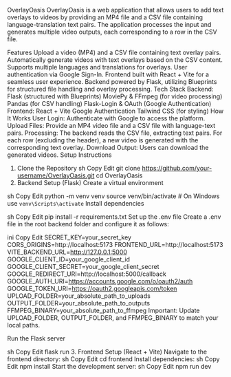 OverlayOasis
OverlayOasis is a web application that allows users to add text overlays to videos by providing an MP4 file and a CSV file containing language-translation text pairs. The application processes the input and generates multiple video outputs, each corresponding to a row in the CSV file.

Features
Upload a video (MP4) and a CSV file containing text overlay pairs.
Automatically generate videos with text overlays based on the CSV content.
Supports multiple languages and translations for overlays.
User authentication via Google Sign-In.
Frontend built with React + Vite for a seamless user experience.
Backend powered by Flask, utilizing Blueprints for structured file handling and overlay processing.
Tech Stack
Backend:
Flask (structured with Blueprints)
MoviePy & FFmpeg (for video processing)
Pandas (for CSV handling)
Flask-Login & OAuth (Google Authentication)
Frontend:
React + Vite
Google Authentication
Tailwind CSS (for styling)
How It Works
User Login: Authenticate with Google to access the platform.
Upload Files: Provide an MP4 video file and a CSV file with language-text pairs.
Processing:
The backend reads the CSV file, extracting text pairs.
For each row (excluding the header), a new video is generated with the corresponding text overlay.
Download Output: Users can download the generated videos.
Setup Instructions
1. Clone the Repository
sh
Copy
Edit
git clone https://github.com/your-username/OverlayOasis.git
cd OverlayOasis
2. Backend Setup (Flask)
Create a virtual environment

sh
Copy
Edit
python -m venv venv
source venv/bin/activate  # On Windows use `venv\Scripts\activate`
Install dependencies

sh
Copy
Edit
pip install -r requirements.txt
Set up the .env file
Create a .env file in the root backend folder and configure it as follows:

ini
Copy
Edit
SECRET_KEY=your_secret_key
CORS_ORIGINS=http://localhost:5173
FRONTEND_URL=http://localhost:5173
VITE_BACKEND_URL=http://127.0.0.1:5000
GOOGLE_CLIENT_ID=your_google_client_id
GOOGLE_CLIENT_SECRET=your_google_client_secret
GOOGLE_REDIRECT_URI=http://localhost:5000/callback
GOOGLE_AUTH_URI=https://accounts.google.com/o/oauth2/auth
GOOGLE_TOKEN_URI=https://oauth2.googleapis.com/token
UPLOAD_FOLDER=your_absolute_path_to_uploads
OUTPUT_FOLDER=your_absolute_path_to_outputs
FFMPEG_BINARY=your_absolute_path_to_ffmpeg
Important: Update UPLOAD_FOLDER, OUTPUT_FOLDER, and FFMPEG_BINARY to match your local paths.

Run the Flask server

sh
Copy
Edit
flask run
3. Frontend Setup (React + Vite)
Navigate to the frontend directory:
sh
Copy
Edit
cd frontend
Install dependencies:
sh
Copy
Edit
npm install
Start the development server:
sh
Copy
Edit
npm run dev
